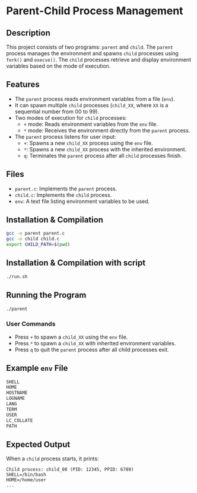 # Parent-Child Process Management

## Description
This project consists of two programs: `parent` and `child`. The `parent` process manages the environment and spawns `child` processes using `fork()` and `execve()`. The `child` processes retrieve and display environment variables based on the mode of execution.

## Features
- The `parent` process reads environment variables from a file (`env`).
- It can spawn multiple `child` processes (`child_XX`, where `XX` is a sequential number from 00 to 99).
- Two modes of execution for `child` processes:
  - `+` mode: Reads environment variables from the `env` file.
  - `*` mode: Receives the environment directly from the `parent` process.
- The `parent` process listens for user input:
  - `+`: Spawns a new `child_XX` process using the `env` file.
  - `*`: Spawns a new `child_XX` process with the inherited environment.
  - `q`: Terminates the `parent` process after all `child` processes finish.

## Files
- `parent.c`: Implements the `parent` process.
- `child.c`: Implements the `child` process.
- `env`: A text file listing environment variables to be used.

## Installation & Compilation
```sh
gcc -o parent parent.c
gcc -o child child.c
export CHILD_PATH=$(pwd)
```

## Installation & Compilation with script
```sh
./run.sh
```

## Running the Program
```sh
./parent
```

### User Commands
- Press `+` to spawn a `child_XX` using the `env` file.
- Press `*` to spawn a `child_XX` with inherited environment variables.
- Press `q` to quit the `parent` process after all child processes exit.

## Example `env` File
```sh
SHELL
HOME
HOSTNAME
LOGNAME
LANG
TERM
USER
LC_COLLATE
PATH
```

## Expected Output
When a `child` process starts, it prints:
```
Child process: child_00 (PID: 12345, PPID: 6789)
SHELL=/bin/bash
HOME=/home/user
...
```


